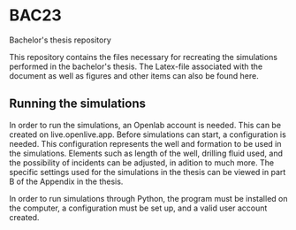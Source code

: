 # BAC23
Bachelor's thesis repository

This repository contains the files necessary for recreating the simulations performed in the bachelor's thesis. The Latex-file associated with the document as well as figures and other items can also be found here.

## Running the simulations
In order to run the simulations, an Openlab account is needed. This can be created on live.openlive.app. 
Before simulations can start, a configuration is needed. This configuration represents the well and formation to be used in the simulations. Elements such as length of the well, drilling fluid used, and the possibility of incidents can be adjusted, in adition to much more. The specific settings used for the simulations in the thesis can be viewed in part B of the Appendix in the thesis.

In order to run simulations through Python, the program must be installed on the computer, a configuration must be set up, and a valid user account created.
